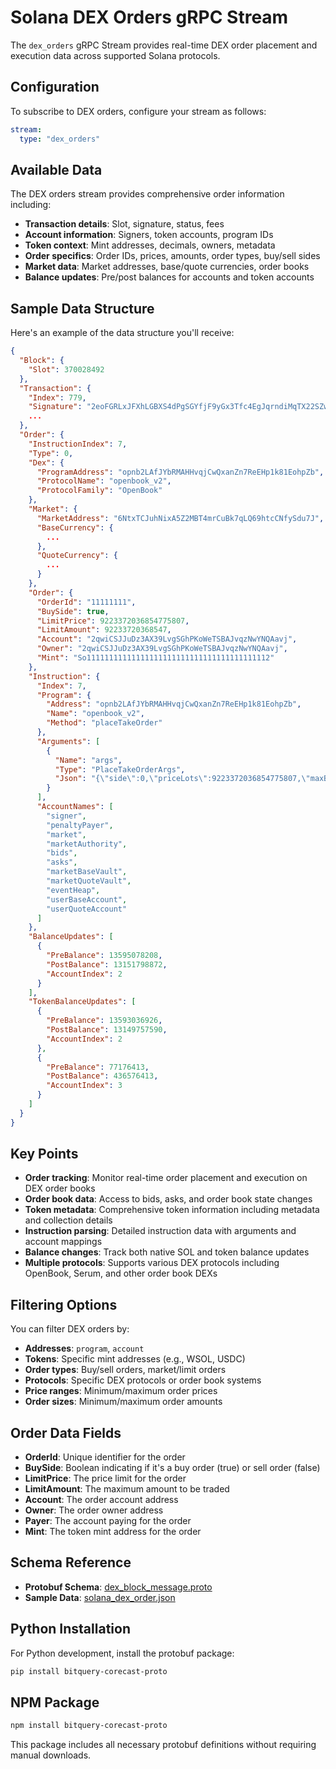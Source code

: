 # Solana DEX Orders gRPC Stream

The `dex_orders` gRPC Stream provides real-time DEX order placement and execution data across supported Solana protocols.

## Configuration

To subscribe to DEX orders, configure your stream as follows:

```yaml
stream:
  type: "dex_orders"
```

## Available Data

The DEX orders stream provides comprehensive order information including:

- **Transaction details**: Slot, signature, status, fees
- **Account information**: Signers, token accounts, program IDs
- **Token context**: Mint addresses, decimals, owners, metadata
- **Order specifics**: Order IDs, prices, amounts, order types, buy/sell sides
- **Market data**: Market addresses, base/quote currencies, order books
- **Balance updates**: Pre/post balances for accounts and token accounts

## Sample Data Structure

Here's an example of the data structure you'll receive:

```json
{
  "Block": {
    "Slot": 370028492
  },
  "Transaction": {
    "Index": 779,
    "Signature": "2eoFGRLxJFXhLGBXS4dPgSGYfjF9yGx3Tfc4EgJqrndiMqTX22SZwaH1E8E8p7333z2CWqofY8YvJgB7DN6hJv1L",
    ...
  },
  "Order": {
    "InstructionIndex": 7,
    "Type": 0,
    "Dex": {
      "ProgramAddress": "opnb2LAfJYbRMAHHvqjCwQxanZn7ReEHp1k81EohpZb",
      "ProtocolName": "openbook_v2",
      "ProtocolFamily": "OpenBook"
    },
    "Market": {
      "MarketAddress": "6NtxTCJuhNixA5Z2MBT4mrCuBk7qLQ69htcCNfySdu7J",
      "BaseCurrency": {
        ...
      },
      "QuoteCurrency": {
        ...
      }
    },
    "Order": {
      "OrderId": "11111111",
      "BuySide": true,
      "LimitPrice": 9223372036854775807,
      "LimitAmount": 92233720368547,
      "Account": "2qwiCSJJuDz3AX39LvgSGhPKoWeTSBAJvqzNwYNQAavj",
      "Owner": "2qwiCSJJuDz3AX39LvgSGhPKoWeTSBAJvqzNwYNQAavj",
      "Mint": "So11111111111111111111111111111111111111112"
    },
    "Instruction": {
      "Index": 7,
      "Program": {
        "Address": "opnb2LAfJYbRMAHHvqjCwQxanZn7ReEHp1k81EohpZb",
        "Name": "openbook_v2",
        "Method": "placeTakeOrder"
      },
      "Arguments": [
        {
          "Name": "args",
          "Type": "PlaceTakeOrderArgs",
          "Json": "{\"side\":0,\"priceLots\":9223372036854775807,\"maxBaseLots\":92233720368547,\"maxQuoteLotsIncludingFees\":443279519,\"orderType\":3,\"limit\":50}"
        }
      ],
      "AccountNames": [
        "signer",
        "penaltyPayer",
        "market",
        "marketAuthority",
        "bids",
        "asks",
        "marketBaseVault",
        "marketQuoteVault",
        "eventHeap",
        "userBaseAccount",
        "userQuoteAccount"
      ]
    },
    "BalanceUpdates": [
      {
        "PreBalance": 13595078208,
        "PostBalance": 13151798872,
        "AccountIndex": 2
      }
    ],
    "TokenBalanceUpdates": [
      {
        "PreBalance": 13593036926,
        "PostBalance": 13149757590,
        "AccountIndex": 2
      },
      {
        "PreBalance": 77176413,
        "PostBalance": 436576413,
        "AccountIndex": 3
      }
    ]
  }
}
```

## Key Points

- **Order tracking**: Monitor real-time order placement and execution on DEX order books
- **Order book data**: Access to bids, asks, and order book state changes
- **Token metadata**: Comprehensive token information including metadata and collection details
- **Instruction parsing**: Detailed instruction data with arguments and account mappings
- **Balance changes**: Track both native SOL and token balance updates
- **Multiple protocols**: Supports various DEX protocols including OpenBook, Serum, and other order book DEXs

## Filtering Options

You can filter DEX orders by:

- **Addresses**: `program`, `account`
- **Tokens**: Specific mint addresses (e.g., WSOL, USDC)
- **Order types**: Buy/sell orders, market/limit orders
- **Protocols**: Specific DEX protocols or order book systems
- **Price ranges**: Minimum/maximum order prices
- **Order sizes**: Minimum/maximum order amounts


## Order Data Fields

- **OrderId**: Unique identifier for the order
- **BuySide**: Boolean indicating if it's a buy order (true) or sell order (false)
- **LimitPrice**: The price limit for the order
- **LimitAmount**: The maximum amount to be traded
- **Account**: The order account address
- **Owner**: The order owner address
- **Payer**: The account paying for the order
- **Mint**: The token mint address for the order

## Schema Reference

- **Protobuf Schema**: [dex_block_message.proto](https://github.com/bitquery/streaming_protobuf/blob/main/solana/dex_block_message.proto)
- **Sample Data**: [solana_dex_order.json](https://github.com/bitquery/grpc-code-samples/blob/main/data-sample/solana_dex_order.json)

## Python Installation

For Python development, install the protobuf package:

```bash
pip install bitquery-corecast-proto
```

## NPM Package

```bash
npm install bitquery-corecast-proto
```

This package includes all necessary protobuf definitions without requiring manual downloads.


